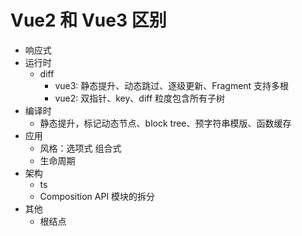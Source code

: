 # Vue2 和 Vue3 区别
  - 响应式
  - 运行时
    - diff
      - vue3: 静态提升、动态跳过、逐级更新、Fragment 支持多根
      - vue2: 双指针、key、diff 粒度包含所有子树
  - 编译时
    - 静态提升，标记动态节点、block tree、预字符串模版、函数缓存
  - 应用
    - 风格：选项式 组合式
    - 生命周期
  - 架构
    - ts
    - Composition API 模块的拆分
  - 其他
    - 根结点

